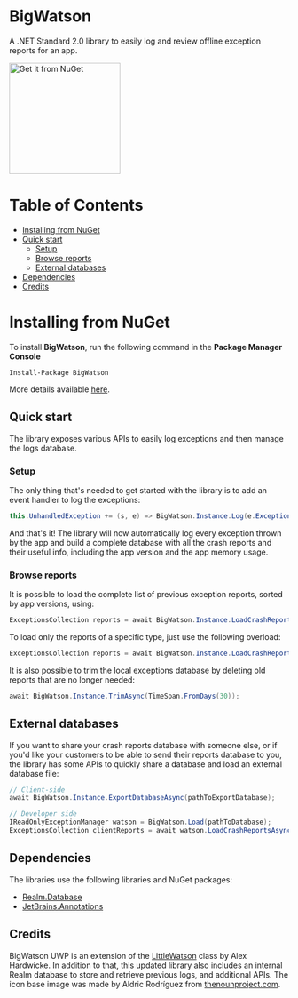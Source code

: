 # BigWatson

A .NET Standard 2.0 library to easily log and review offline exception reports for an app.

<a href="https://www.nuget.org/packages/BigWatson"><img src="http://i.pi.gy/r8Wr.png" alt="Get it from NuGet" width='200' /></a>

# Table of Contents

- [Installing from NuGet](#installing-from-nuget)
- [Quick start](#quick-start)
  - [Setup](#setup) 
  - [Browse reports](#browse-reports)
  - [External databases](#external-databases)
- [Dependencies](#dependencies)
- [Credits](#credits)

# Installing from NuGet

To install **BigWatson**, run the following command in the **Package Manager Console**

```
Install-Package BigWatson
```

More details available [here](https://www.nuget.org/packages/BigWatson).

## Quick start

The library exposes various APIs to easily log exceptions and then manage the logs database.

### Setup

The only thing that's needed to get started with the library is to add an event handler to log the exceptions:

```C#
this.UnhandledException += (s, e) => BigWatson.Instance.Log(e.Exception);
```

And that's it! The library will now automatically log every exception thrown by the app and build a complete database with all the crash reports and their useful info, including the app version and the app memory usage.

### Browse reports

It is possible to load the complete list of previous exception reports, sorted by app versions, using:

```C#
ExceptionsCollection reports = await BigWatson.Instance.LoadCrashReportsAsync();
```

To load only the reports of a specific type, just use the following overload:

```C#
ExceptionsCollection reports = await BigWatson.Instance.LoadCrashReportsAsync<InvalidOperationException>();
```

It is also possible to trim the local exceptions database by deleting old reports that are no longer needed:

```C#
await BigWatson.Instance.TrimAsync(TimeSpan.FromDays(30));
```

## External databases

If you want to share your crash reports database with someone else, or if you'd like your customers to be able to send their reports database to you, the library has some APIs to quickly share a database and load an external database file:

```C#
// Client-side
await BigWatson.Instance.ExportDatabaseAsync(pathToExportDatabase);

// Developer side
IReadOnlyExceptionManager watson = BigWatson.Load(pathToDatabase);
ExceptionsCollection clientReports = await watson.LoadCrashReportsAsync();
```

## Dependencies

The libraries use the following libraries and NuGet packages:

* [Realm.Database](https://www.nuget.org/packages/Realm.Database/)
* [JetBrains.Annotations](https://www.nuget.org/packages/JetBrains.Annotations/)

## Credits

BigWatson UWP is an extension of the [LittleWatson](https://www.alexhardwicke.com/little-watson/) class by Alex Hardwicke. In addition to that, this updated library also includes an internal Realm database to store and retrieve previous logs, and additional APIs.
The icon base image was made by Aldric Rodríguez from [thenounproject.com](https://thenounproject.com/).

